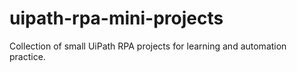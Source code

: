 # uipath-rpa-mini-projects
Collection of small UiPath RPA projects for learning and automation practice.
